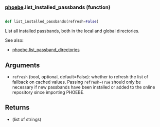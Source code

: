 ### [phoebe](phoebe.md).list_installed_passbands (function)


```py

def list_installed_passbands(refresh=False)

```



List all installed passbands, both in the local and global directories.

See also:
* [phoebe.list_passband_directories](phoebe.list_passband_directories.md)


Arguments
---------
* `refresh` (bool, optional, default=False): whether to refresh the list
    of fallback on cached values.  Passing `refresh=True` should only
    be necessary if new passbands have been installed or added to the
    online repository since importing PHOEBE.

Returns
--------
* (list of strings)

